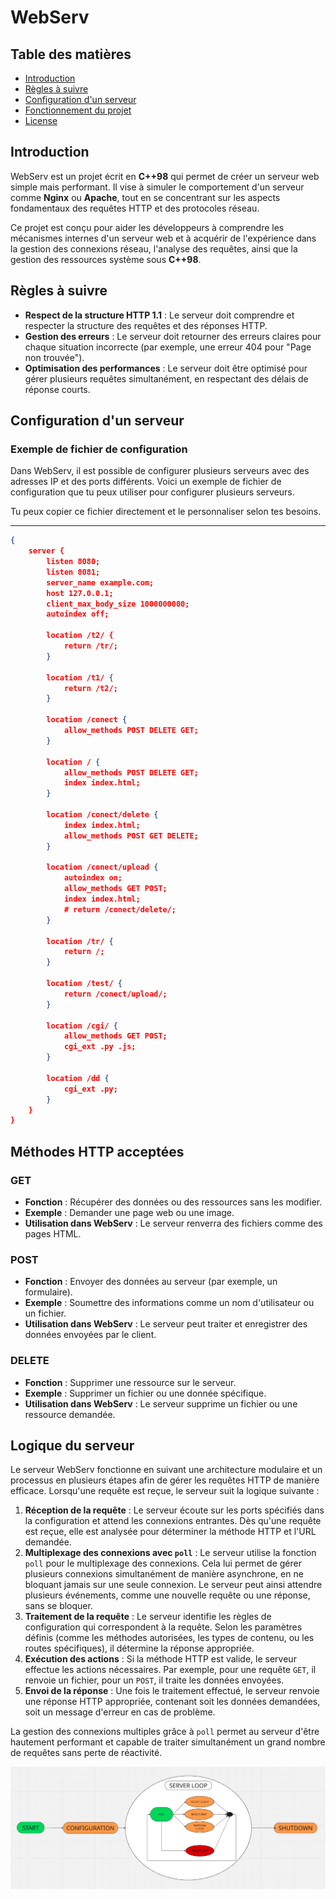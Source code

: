 # WebServ

## Table des matières
- [Introduction](#introduction)
- [Règles à suivre](#règles-à-suivre)
- [Configuration d'un serveur](#configuration-dun-serveur)
- [Fonctionnement du projet](#fonctionnement-du-projet)
- [License](#license)

## Introduction

WebServ est un projet écrit en **C++98** qui permet de créer un serveur web simple mais performant. Il vise à simuler le comportement d'un serveur comme **Nginx** ou **Apache**, tout en se concentrant sur les aspects fondamentaux des requêtes HTTP et des protocoles réseau.

Ce projet est conçu pour aider les développeurs à comprendre les mécanismes internes d'un serveur web et à acquérir de l'expérience dans la gestion des connexions réseau, l'analyse des requêtes, ainsi que la gestion des ressources système sous **C++98**.

## Règles à suivre

- **Respect de la structure HTTP 1.1** : Le serveur doit comprendre et respecter la structure des requêtes et des réponses HTTP.
- **Gestion des erreurs** : Le serveur doit retourner des erreurs claires pour chaque situation incorrecte (par exemple, une erreur 404 pour "Page non trouvée").
- **Optimisation des performances** : Le serveur doit être optimisé pour gérer plusieurs requêtes simultanément, en respectant des délais de réponse courts.


## Configuration d'un serveur

### Exemple de fichier de configuration

Dans WebServ, il est possible de configurer plusieurs serveurs avec des adresses IP et des ports différents. Voici un exemple de fichier de configuration que tu peux utiliser pour configurer plusieurs serveurs.

Tu peux copier ce fichier directement et le personnaliser selon tes besoins.

---

```json
{
	server {
		listen 8080;
		listen 8081;
		server_name example.com;
		host 127.0.0.1;
		client_max_body_size 1000000000;
		autoindex off;

		location /t2/ {
			return /tr/;
		}

		location /t1/ {
			return /t2/;
		}

		location /conect {
			allow_methods POST DELETE GET;
		}

		location / {
			allow_methods POST DELETE GET;
			index index.html;
		}

		location /conect/delete {
			index index.html;
			allow_methods POST GET DELETE;
		}

		location /conect/upload {
			autoindex on;
			allow_methods GET POST;
			index index.html;
			# return /conect/delete/;
		}

		location /tr/ {
			return /;
		}

		location /test/ {
			return /conect/upload/;
		}

		location /cgi/ {
			allow_methods GET POST;
			cgi_ext .py .js;
		}

		location /dd {
			cgi_ext .py;
		}
	}
}

```

## Méthodes HTTP acceptées

### GET
- **Fonction** : Récupérer des données ou des ressources sans les modifier.
- **Exemple** : Demander une page web ou une image.
- **Utilisation dans WebServ** : Le serveur renverra des fichiers comme des pages HTML.

### POST
- **Fonction** : Envoyer des données au serveur (par exemple, un formulaire).
- **Exemple** : Soumettre des informations comme un nom d'utilisateur ou un fichier.
- **Utilisation dans WebServ** : Le serveur peut traiter et enregistrer des données envoyées par le client.

### DELETE
- **Fonction** : Supprimer une ressource sur le serveur.
- **Exemple** : Supprimer un fichier ou une donnée spécifique.
- **Utilisation dans WebServ** : Le serveur supprime un fichier ou une ressource demandée.

## Logique du serveur

Le serveur WebServ fonctionne en suivant une architecture modulaire et un processus en plusieurs étapes afin de gérer les requêtes HTTP de manière efficace. Lorsqu'une requête est reçue, le serveur suit la logique suivante :

1. **Réception de la requête** : Le serveur écoute sur les ports spécifiés dans la configuration et attend les connexions entrantes. Dès qu'une requête est reçue, elle est analysée pour déterminer la méthode HTTP et l'URL demandée.
2. **Multiplexage des connexions avec `poll`** : Le serveur utilise la fonction `poll` pour le multiplexage des connexions. Cela lui permet de gérer plusieurs connexions simultanément de manière asynchrone, en ne bloquant jamais sur une seule connexion. Le serveur peut ainsi attendre plusieurs événements, comme une nouvelle requête ou une réponse, sans se bloquer.
3. **Traitement de la requête** : Le serveur identifie les règles de configuration qui correspondent à la requête. Selon les paramètres définis (comme les méthodes autorisées, les types de contenu, ou les routes spécifiques), il détermine la réponse appropriée.
4. **Exécution des actions** : Si la méthode HTTP est valide, le serveur effectue les actions nécessaires. Par exemple, pour une requête `GET`, il renvoie un fichier, pour un `POST`, il traite les données envoyées.
5. **Envoi de la réponse** : Une fois le traitement effectué, le serveur renvoie une réponse HTTP appropriée, contenant soit les données demandées, soit un message d'erreur en cas de problème.

La gestion des connexions multiples grâce à `poll` permet au serveur d'être hautement performant et capable de traiter simultanément un grand nombre de requêtes sans perte de réactivité.

![Logique du serveur WebServ](./img_readme/schema_webserv.png)


